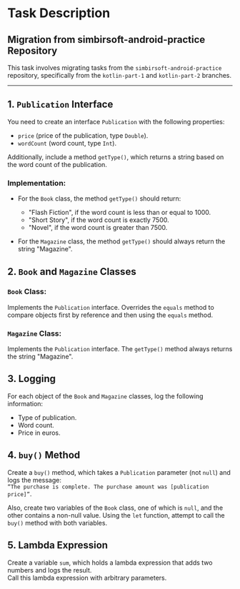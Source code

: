 # Task Description

## Migration from simbirsoft-android-practice Repository

This task involves migrating tasks from the `simbirsoft-android-practice` repository, specifically from the `kotlin-part-1` and `kotlin-part-2` branches.

---

## 1. `Publication` Interface

You need to create an interface `Publication` with the following properties:
- `price` (price of the publication, type `Double`).
- `wordCount` (word count, type `Int`).

Additionally, include a method `getType()`, which returns a string based on the word count of the publication.

### Implementation:

- For the `Book` class, the method `getType()` should return:
  - "Flash Fiction", if the word count is less than or equal to 1000.
  - "Short Story", if the word count is exactly 7500.
  - "Novel", if the word count is greater than 7500.

- For the `Magazine` class, the method `getType()` should always return the string "Magazine".

## 2. `Book` and `Magazine` Classes

### `Book` Class:

Implements the `Publication` interface. Overrides the `equals` method to compare objects first by reference and then using the `equals` method.

### `Magazine` Class:

Implements the `Publication` interface. The `getType()` method always returns the string "Magazine".

## 3. Logging

For each object of the `Book` and `Magazine` classes, log the following information:
- Type of publication.
- Word count.
- Price in euros.

## 4. `buy()` Method

Create a `buy()` method, which takes a `Publication` parameter (not `null`) and logs the message:  
`“The purchase is complete. The purchase amount was [publication price]”`.

Also, create two variables of the `Book` class, one of which is `null`, and the other contains a non-null value. Using the `let` function, attempt to call the `buy()` method with both variables.

## 5. Lambda Expression

Create a variable `sum`, which holds a lambda expression that adds two numbers and logs the result.  
Call this lambda expression with arbitrary parameters.
